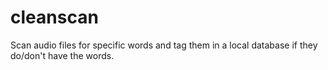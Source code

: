 # cleanscan
Scan audio files for specific words and tag them in a local database if they do/don't have the words.
